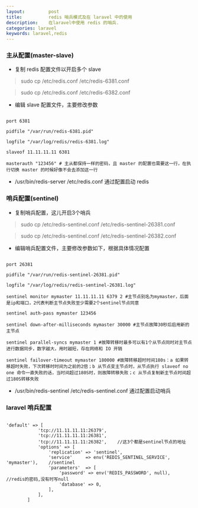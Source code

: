 ```yaml
---
layout:         post
title:          redis 哨兵模式及在 laravel 中的使用
description:    在laravel中使用 redis 的哨兵.
categories: laravel
keywords: laravel,redis
--- 
```


### 主从配置(master-slave)

* 复制 redis 配置文件以开启多个 slave

> sudo cp /etc/redis.conf /etc/redis-6381.conf

> sudo cp /etc/redis.conf /etc/redis-6382.conf

* 编辑 slave 配置文件，主要修改参数

```

port 6381

pidfile "/var/run/redis-6381.pid"

logfile "/var/log/redis/redis-6381.log"

slaveof 11.11.11.11 6381

masterauth "123456" # 主从都保持一样的密码，且 master 的配置也需要这一行，在执行切换 master 的时候好像不会去添加这一行

```

* /usr/bin/redis-server /etc/redis.conf 通过配置启动 redis

### 哨兵配置(sentinel)

* 复制哨兵配置，这儿开启3个哨兵

> sudo cp /etc/redis-sentinel.conf /etc/redis-sentinel-26381.conf

> sudo cp /etc/redis-sentinel.conf /etc/redis-sentinel-26382.conf

* 编辑哨兵配置文件，主要修改参数如下，根据具体情况配置

```

port 26381

pidfile "/var/run/redis-sentinel-26381.pid"

logfile "/var/log/redis/redis-sentinel-26381.log"

sentinel monitor mymaster 11.11.11.11 6379 2 #主节点别名为mymaster，后面是ip和端口，2代表判断主节点失败至少需要2个sentinel节点同意

sentinel auth-pass mymaster 123456

sentinel down-after-milliseconds mymaster 30000 #主节点故障30秒后启用新的主节点

sentinel parallel-syncs mymaster 1 #故障转移时最多可以有1个从节点同时对主节点进行数据同步，数字越大，用时越短，存在网络和 IO 开销

sentinel failover-timeout mymaster 180000 #故障转移超时时间180s：a 如果转移超时失败，下次转移时时间为之前的2倍；b 从节点变主节点时，从节点执行 slaveof no one 命令一直失败的话，当时间超过180S时，则故障转移失败；c 从节点复制新主节点时间超过180S转移失败

```

* /usr/bin/redis-sentinel /etc/redis-sentinel.conf 通过配置启动哨兵

### laravel 哨兵配置

```

'default' => [
            'tcp://11.11.11.11:26379',
            'tcp://11.11.11.11:26381',
            'tcp://11.11.11.11:26382',    //这3个都是sentinel节点的地址
            'options' => [
                'replication' => 'sentinel',
                'service'     => env('REDIS_SENTINEL_SERVICE', 'mymaster'),    //sentinel
                'parameters'  => [
                    'password' => env('REDIS_PASSWORD', null),    //redis的密码,没有时写null
                    'database' => 0,
                ],
            ],
        ]

```

